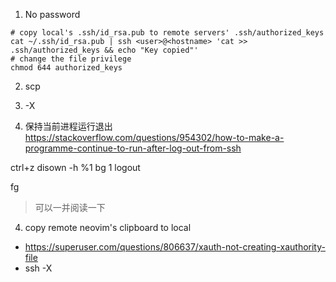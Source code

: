 1. No password
```
# copy local's .ssh/id_rsa.pub to remote servers' .ssh/authorized_keys
cat ~/.ssh/id_rsa.pub | ssh <user>@<hostname> 'cat >> .ssh/authorized_keys && echo "Key copied"'
# change the file privilege
chmod 644 authorized_keys
```
2. scp
3. -X


3. 保持当前进程运行退出
https://stackoverflow.com/questions/954302/how-to-make-a-programme-continue-to-run-after-log-out-from-ssh

ctrl+z
disown -h %1
bg 1
logout

fg
> 可以一并阅读一下

4. copy remote neovim's clipboard to local
  - https://superuser.com/questions/806637/xauth-not-creating-xauthority-file
  - ssh -X
